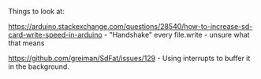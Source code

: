 Things to look at:

https://arduino.stackexchange.com/questions/28540/how-to-increase-sd-card-write-speed-in-arduino - "Handshake" every file.write - unsure what that means

https://github.com/greiman/SdFat/issues/129 - Using interrupts to buffer it in the background.
